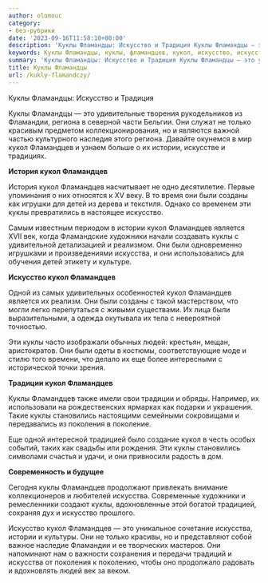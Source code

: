 ```yaml
---
author: olomouc
category:
- без-рубрики
date: '2023-09-16T11:58:10+00:00'
description: 'Куклы Фламандцы: Искусство и Традиция Куклы Фламандцы — это удивительные творения рукодельников из Фламандии, региона в северной части Бельгии. Они...'
keywords: Куклы Фламандцы, куклы, фламандцев, кукол, искусство, искусства, истории, фламандцы, это, фламандии, региона, только, история, созданы, детей, является
summary: 'Куклы Фламандцы: Искусство и Традиция Куклы Фламандцы — это удивительные творения рукодельников из Фламандии, региона в северной части Бельгии. Они...'
title: Куклы Фламандцы
url: /kukly-flamandczy/
---
```


Куклы Фламандцы: Искусство и Традиция

Куклы Фламандцы — это удивительные творения рукодельников из Фламандии, региона в северной части Бельгии. Они служат не только красивым предметом коллекционирования, но и являются важной частью культурного наследия этого региона. Давайте окунемся в мир кукол Фламандцев и узнаем больше о их истории, искусстве и традициях.

**История кукол Фламандцев**

История кукол Фламандцев насчитывает не одно десятилетие. Первые упоминания о них относятся к XV веку. В то время они были созданы как игрушки для детей из дерева и текстиля. Однако со временем эти куклы превратились в настоящее искусство.

Самым известным периодом в истории кукол Фламандцев является XVII век, когда Фламандские художники начали создавать куклы с удивительной детализацией и реализмом. Они были одновременно игрушками и произведениями искусства, и они использовались для обучения детей этикету и культуре.

**Искусство кукол Фламандцев**

Одной из самых удивительных особенностей кукол Фламандцев является их реализм. Они были созданы с такой мастерством, что могли легко перепутаться с живыми существами. Их лица были выразительными, а одежда окутывала их тела с невероятной точностью.

Эти куклы часто изображали обычных людей: крестьян, мещан, аристократов. Они были одеты в костюмы, соответствующие моде и стилю того времени, что делало их еще более интересными с исторической точки зрения.

**Традиции кукол Фламандцев**

Куклы Фламандцев также имели свои традиции и обряды. Например, их использовали на рождественских ярмарках как подарки и украшения. Такие куклы становились настоящими семейными сокровищами и передавались из поколения в поколение.

Еще одной интересной традицией было создание кукол в честь особых событий, таких как свадьбы или рождения. Эти куклы становились символами счастья и удачи, и они привносили радость в дом.

**Современность и будущее**

Сегодня куклы Фламандцев продолжают привлекать внимание коллекционеров и любителей искусства. Современные художники и ремесленники создают куклы, вдохновленные этой богатой традицией, сохраняя дух и искусство прошлого.

Искусство кукол Фламандцев — это уникальное сочетание искусства, истории и культуры. Они не только красивы, но и представляют собой важное наследие Фламандии и ее творческих мастеров. Они напоминают нам о важности сохранения и передачи традиций и искусства от поколения к поколению, чтобы оно продолжало радовать и вдохновлять людей век за веком.